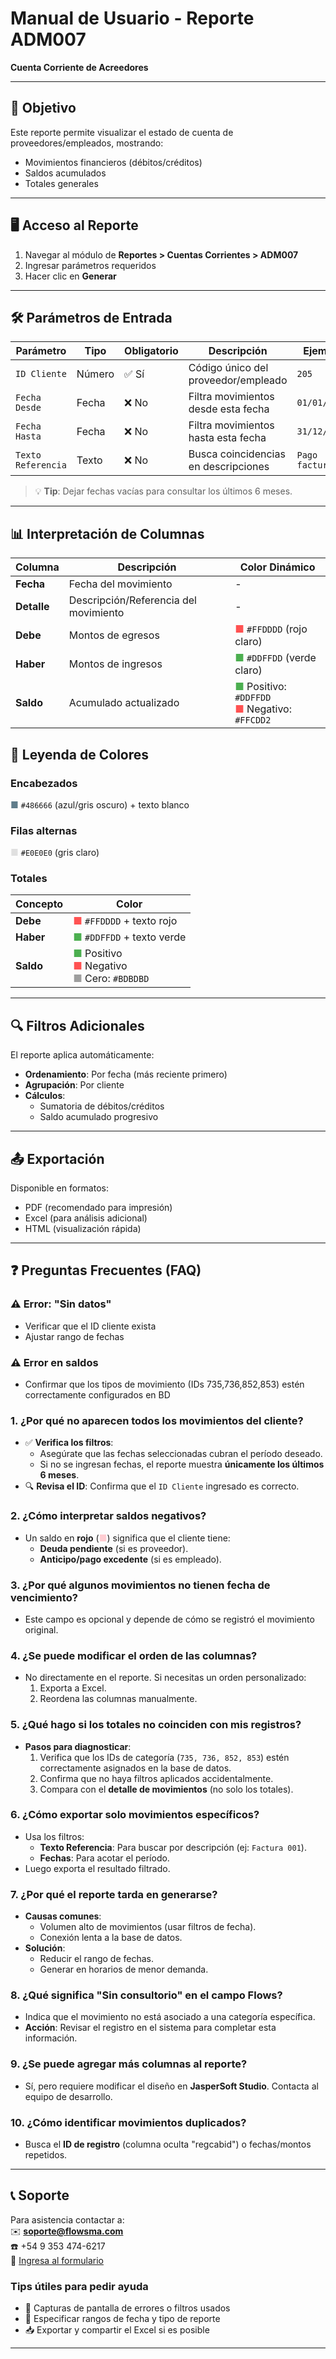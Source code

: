 # Manual de Usuario - Reporte ADM007

**Cuenta Corriente de Acreedores**

---

## 📌 **Objetivo**

Este reporte permite visualizar el estado de cuenta de proveedores/empleados, mostrando:

- Movimientos financieros (débitos/créditos)
- Saldos acumulados
- Totales generales

---

## 🖥 **Acceso al Reporte**

1. Navegar al módulo de **Reportes > Cuentas Corrientes > ADM007**
2. Ingresar parámetros requeridos
3. Hacer clic en **Generar**

---

## 🛠 **Parámetros de Entrada**

| Parámetro          | Tipo   | Obligatorio | Descripción                          | Ejemplo        |
| ------------------ | ------ | ----------- | ------------------------------------ | -------------- |
| `ID Cliente`       | Número | ✅ Sí       | Código único del proveedor/empleado  | `205`          |
| `Fecha Desde`      | Fecha  | ❌ No       | Filtra movimientos desde esta fecha  | `01/01/2024`   |
| `Fecha Hasta`      | Fecha  | ❌ No       | Filtra movimientos hasta esta fecha  | `31/12/2024`   |
| `Texto Referencia` | Texto  | ❌ No       | Busca coincidencias en descripciones | `Pago factura` |

> 💡 **Tip**: Dejar fechas vacías para consultar los últimos 6 meses.

---

## 📊 **Interpretación de Columnas**

| Columna     | Descripción                           | Color Dinámico                                                                                                       |
| ----------- | ------------------------------------- | -------------------------------------------------------------------------------------------------------------------- |
| **Fecha**   | Fecha del movimiento                  | -                                                                                                                    |
| **Detalle** | Descripción/Referencia del movimiento | -                                                                                                                    |
| **Debe**    | Montos de egresos                     | <span style="color:#FF5252">■</span> `#FFDDDD` (rojo claro)                                                          |
| **Haber**   | Montos de ingresos                    | <span style="color:#4CAF50">■</span> `#DDFFDD` (verde claro)                                                         |
| **Saldo**   | Acumulado actualizado                 | <span style="color:#4CAF50">■</span> Positivo: `#DDFFDD`<br><span style="color:#FF5252">■</span> Negativo: `#FFCDD2` |

## 🎨 **Leyenda de Colores**

### Encabezados

<span style="color:#607D8B">■</span> `#486666` (azul/gris oscuro) + texto blanco

### Filas alternas

<span style="color:#E0E0E0">■</span> `#E0E0E0` (gris claro)

### Totales

| Concepto  | Color                                                                                                                                                  |
| --------- | ------------------------------------------------------------------------------------------------------------------------------------------------------ |
| **Debe**  | <span style="color:#FF5252">■</span> `#FFDDDD` + texto rojo                                                                                            |
| **Haber** | <span style="color:#4CAF50">■</span> `#DDFFDD` + texto verde                                                                                           |
| **Saldo** | <span style="color:#4CAF50">■</span> Positivo<br><span style="color:#FF5252">■</span> Negativo<br><span style="color:#9E9E9E">■</span> Cero: `#BDBDBD` |

---

## 🔍 **Filtros Adicionales**

El reporte aplica automáticamente:

- **Ordenamiento**: Por fecha (más reciente primero)
- **Agrupación**: Por cliente
- **Cálculos**:
  - Sumatoria de débitos/créditos
  - Saldo acumulado progresivo

---

## 📤 **Exportación**

Disponible en formatos:

- PDF (recomendado para impresión)
- Excel (para análisis adicional)
- HTML (visualización rápida)

---

## ❓ **Preguntas Frecuentes (FAQ)**

### ⚠️ **Error: "Sin datos"**

- Verificar que el ID cliente exista
- Ajustar rango de fechas

### ⚠️ **Error en saldos**

- Confirmar que los tipos de movimiento (IDs 735,736,852,853) estén correctamente configurados en BD

### 1. **¿Por qué no aparecen todos los movimientos del cliente?**

- ✅ **Verifica los filtros**:
  - Asegúrate que las fechas seleccionadas cubran el período deseado.
  - Si no se ingresan fechas, el reporte muestra **únicamente los últimos 6 meses**.
- 🔍 **Revisa el ID**: Confirma que el `ID Cliente` ingresado es correcto.

### 2. **¿Cómo interpretar saldos negativos?**

- Un saldo en **rojo** (<span style="color:#FFCDD2">■</span>) significa que el cliente tiene:
  - **Deuda pendiente** (si es proveedor).
  - **Anticipo/pago excedente** (si es empleado).

### 3. **¿Por qué algunos movimientos no tienen fecha de vencimiento?**

- Este campo es opcional y depende de cómo se registró el movimiento original.

### 4. **¿Se puede modificar el orden de las columnas?**

- No directamente en el reporte. Si necesitas un orden personalizado:
  1. Exporta a Excel.
  2. Reordena las columnas manualmente.

### 5. **¿Qué hago si los totales no coinciden con mis registros?**

- **Pasos para diagnosticar**:
  1. Verifica que los IDs de categoría (`735, 736, 852, 853`) estén correctamente asignados en la base de datos.
  2. Confirma que no haya filtros aplicados accidentalmente.
  3. Compara con el **detalle de movimientos** (no solo los totales).

### 6. **¿Cómo exportar solo movimientos específicos?**

- Usa los filtros:
  - **Texto Referencia**: Para buscar por descripción (ej: `Factura 001`).
  - **Fechas**: Para acotar el período.
- Luego exporta el resultado filtrado.

### 7. **¿Por qué el reporte tarda en generarse?**

- **Causas comunes**:
  - Volumen alto de movimientos (usar filtros de fecha).
  - Conexión lenta a la base de datos.
- **Solución**:
  - Reducir el rango de fechas.
  - Generar en horarios de menor demanda.

### 8. **¿Qué significa "Sin consultorio" en el campo Flows?**

- Indica que el movimiento no está asociado a una categoría específica.
- **Acción**: Revisar el registro en el sistema para completar esta información.

### 9. **¿Se puede agregar más columnas al reporte?**

- Sí, pero requiere modificar el diseño en **JasperSoft Studio**. Contacta al equipo de desarrollo.

### 10. **¿Cómo identificar movimientos duplicados?**

- Busca el **ID de registro** (columna oculta "regcabid") o fechas/montos repetidos.

---

## 📞 **Soporte**

Para asistencia contactar a:  
✉️ **<soporte@flowsma.com>**  
☎️ +54 9 353 474-6217 <br>
📩 [Ingresa al formulario](https://surl.li/kmiuwb)

### Tips útiles para pedir ayuda

- 📸 Capturas de pantalla de errores o filtros usados
- 📅 Especificar rangos de fecha y tipo de reporte
- 📥 Exportar y compartir el Excel si es posible

---
